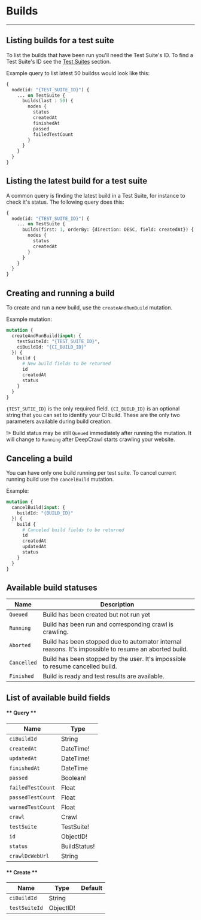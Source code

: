 # Builds
---
## Listing builds for a test suite

To list the builds that have been run you'll need the Test Suite's ID. To find a Test Suite's ID see the [Test Suites](test-suites?id=listing-test-suites) section.

Example query to list latest 50 buildss would look like this:

```graphql
{
  node(id: "{TEST_SUITE_ID}") {
    ... on TestSuite {
      builds(last : 50) {
        nodes {
          status
          createdAt
          finishedAt
          passed
          failedTestCount
        }
      }
    }
  }
}
```

## Listing the latest build for a test suite

A common query is finding the latest build in a Test Suite, for instance to check it's status. The following query does this:

```graphql
{
  node(id: "{TEST_SUITE_ID}") {
    ... on TestSuite {
      builds(first: 1, orderBy: {direction: DESC, field: createdAt}) {
        nodes {
          status
          createdAt
        }
      }
    }
  }
}
```

## Creating and running a build

To create and run a new build, use the `createAndRunBuild` mutation.

Example mutation:
```graphql
mutation {
  createAndRunBuild(input: {
    testSuiteId: "{TEST_SUITE_ID}",
    ciBuildId: "{CI_BUILD_ID}"
  }) {
    build {
      # New build fields to be returned
      id
      createdAt
      status
    }
  }
}
```
`{TEST_SUTIE_ID}` is the only required field. `{CI_BUILD_ID}` is an optional string that you can set to identify your CI build. These are the only two parameters available during build creation.

!> Build status may be still `Queued` immediately after running the mutation. It will change to `Running` after DeepCrawl starts crawling your website.

## Canceling a build

You can have only one build running per test suite. To cancel current running build use the `cancelBuild` mutation.

Example:
```graphql
mutation {
  cancelBuild(input: {
    buildId: "{BUILD_ID}"
  }) {
    build {
      # Canceled build fields to be returned
      id
      createdAt
      updatedAt
      status
    }
  }
}
```

## Available build statuses

Name | Description
--- | ---
`Queued` | Build has been created but not run yet
`Running` | Build has been run and corresponding crawl is crawling.
`Aborted` | Build has been stopped due to automator internal reasons. It's impossible to resume an aborted build.
`Cancelled` | Build has been stopped by the user. It's impossible to resume cancelled build.
`Finished` | Build is ready and test results are available.

## List of available build fields

<!-- tabs:start -->

#### ** Query **

Name | Type
--- | ---
`ciBuildId` | String
`createdAt` | DateTime!
`updatedAt` | DateTime!
`finishedAt` | DateTime
`passed` | Boolean!
`failedTestCount` | Float
`passedTestCount` | Float
`warnedTestCount` | Float
`crawl` | Crawl
`testSuite` | TestSuite!
`id` | ObjectID!
`status` | BuildStatus!
`crawlDcWebUrl` | String

#### ** Create **

Name | Type | Default
--- | --- | ---
`ciBuildId` | String
`testSuiteId` | ObjectID!

<!-- tabs:end -->
